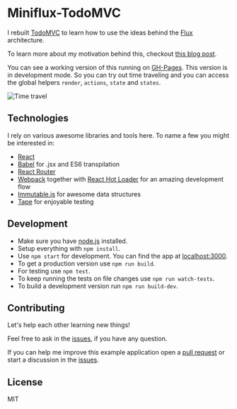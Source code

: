 # Miniflux-TodoMVC

I rebuilt [TodoMVC][todomvc] to learn how to use the ideas behind the [Flux][flux] architecture.

To learn more about my motivation behind this, checkout [this blog post][post].

You can see a working version of this running on [GH-Pages][pages].
This version is in development mode. So you can try out time traveling
and you can access the global helpers `render`, `actions`, `state` and `states`.

![Time travel](http://jorin.me/images/miniflux/timetravel.gif)


## Technologies

I rely on various awesome libraries and tools here.
To name a few you might be interested in:
- [React][react]
- [Babel][babel] for .jsx and ES6 transpilation
- [React Router][reactrouter]
- [Webpack][webpack] together with [React Hot Loader][hotload] for an amazing development flow
- [Immutable.js][immutable] for awesome data structures
- [Tape][tape] for enjoyable testing


## Development

- Make sure you have [node.js][node] installed.
- Setup everything with `npm install`.
- Use `npm start` for development. You can find the app at [localhost:3000][localhost].
- To get a production version use `npm run build`.
- For testing use `npm test`.
- To keep running the tests on file changes use `npm run watch-tests`.
- To build a development version run `npm run build-dev`.


## Contributing

Let's help each other learning new things!

Feel free to ask in the [issues][issues], if you have any question.

If you can help me improve this example application open a [pull request][pr]
or start a discussion in the [issues][issues].


## License

MIT



[todomvc]: http://todomvc.com/
[flux]: https://facebook.github.io/flux/
[post]: http://jorin.me/miniflux/
[pages]: https://jorin-vogel.github.io/miniflux-todomvc
[react]: http://facebook.github.io/react/
[babel]: https://babeljs.io/
[reactrouter]: http://rackt.github.io/react-router/tags/v1.0.0-beta3.html
[hotload]: https://github.com/gaearon/react-hot-loader
[webpack]: http://webpack.github.io/
[immutable]: http://facebook.github.io/immutable-js/
[tape]: https://github.com/substack/tape
[node]: http://nodejs.org/
[localhost]: http://localhost:3000/
[issues]: https://github.com/jorin-vogel/miniflux-todomvc/issues
[pr]: https://github.com/jorin-vogel/miniflux-todomvc/pulls
